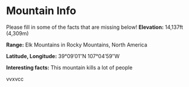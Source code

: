 # Mountain Info
Please fill in some of the facts that are missing below!
**Elevation:**
14,137ft (4,309m)

**Range:**
Elk Mountains in Rocky Mountains, North America

**Latitude, Longitude:**
39°09′01″N 107°04′59″W

**Interesting facts:**
This mountain kills a lot of people

vvxvcc

